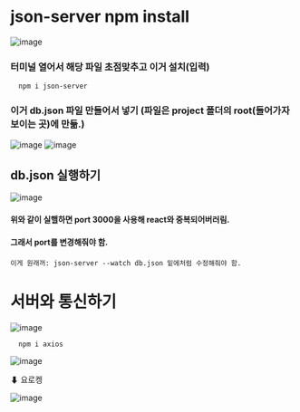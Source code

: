 # json-server npm install
![image](https://github.com/kgy424/react_basic/assets/129706828/217ccd6c-8cd3-434d-9c03-42a33045f7b9)

### 터미널 열어서 해당 파일 초점맞추고 이거 설치(입력)
      npm i json-server
      
### 이거 db.json 파일 만들어서 넣기 (파일은 project 폴더의 root(들어가자 보이는 곳)에 만듦.)
      
![image](https://github.com/kgy424/react_basic/assets/129706828/a3dac541-44d1-4f56-8713-535318222cb7)
![image](https://github.com/kgy424/react_basic/assets/129706828/c03f354c-0778-49ac-99ab-426e89835c87)

## db.json 실행하기
![image](https://github.com/kgy424/react_basic/assets/129706828/fcdb6eb1-6628-45dc-95ef-82299fb37b45)
    
#### 위와 같이 실핼하면 port 3000을 사용해 react와 중복되어버러림.
#### 그래서 port를 변경해줘야 함.

    이게 원래꺼: json-server --watch db.json 밑에처럼 수정해줘야 함.

# 서버와 통신하기

![image](https://github.com/myunzzhang/react_basic/assets/129017008/98f37905-23fe-4cbf-af53-b93ba75e2901)

      npm i axios
      
![image](https://github.com/myunzzhang/react_basic/assets/129017008/061aa7ee-3435-4d6c-a6aa-7b0e4d20ec09)

⬇ 요로켕

![image](https://github.com/myunzzhang/react_basic/assets/129017008/f1312c9b-35c6-4cd0-ac55-3b61c3c35fd2)

